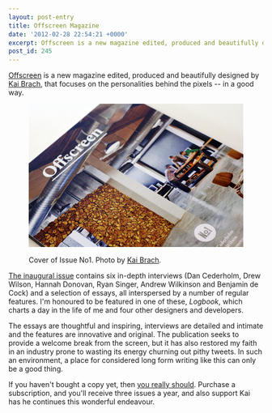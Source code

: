 ```yaml
---
layout: post-entry
title: Offscreen Magazine
date: '2012-02-28 22:54:21 +0000'
excerpt: Offscreen is a new magazine edited, produced and beautifully designed by Kai Brach, focusing on the personalities behind the pixels -- in a good way.
post_id: 245
---
```

[Offscreen][1] is a new magazine edited, produced and beautifully designed by [Kai Brach][2], that focuses on the personalities behind the pixels -- in a good way.

<figure>
    <img src="/assets/2012/02/offscreen.jpg" alt=""/>
    <figcaption>
        <p>Cover of Issue No1. Photo by <a href="http://www.flickr.com/photos/brakai295/6873407277/">Kai Brach</a>.</p>
    </figcaption>
</figure>

[The inaugural issue][3] contains six in-depth interviews (Dan Cederholm, Drew Wilson, Hannah Donovan, Ryan Singer, Andrew Wilkinson and Benjamin de Cock) and a selection of essays, all interspersed by a number of regular features. I'm honoured to be featured in one of these, <cite>Logbook</cite>, which charts a day in the life of me and four other designers and developers.

The essays are thoughtful and inspiring, interviews are detailed and intimate and the features are innovative and original. The publication seeks to provide a welcome break from the screen, but it has also restored my faith in an industry prone to wasting its energy churning out pithy tweets. In such an environment, a place for considered long form writing like this can only be a good thing.

If you haven't bought a copy yet, then [you really should][1]. Purchase a subscription, and you'll receive three issues a year, and also support Kai has he continues this wonderful endeavour.

[1]: http://www.offscreenmag.com/
[2]: http://brizk.com/
[3]: http://www.offscreenmag.com/issue1/